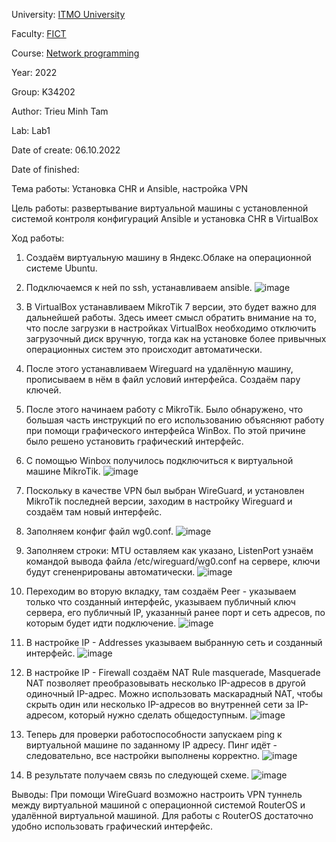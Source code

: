 University: [ITMO University](https://itmo.ru/ru/)

Faculty: [FICT](https://fict.itmo.ru)

Course: [Network programming](https://github.com/itmo-ict-faculty/network-programming)

Year: 2022

Group: K34202

Author: Trieu Minh Tam

Lab: Lab1

Date of create: 06.10.2022

Date of finished: 


Тема работы: Установка CHR и Ansible, настройка VPN

Цель работы: развертывание виртуальной машины с установленной системой контроля конфигураций Ansible и установка CHR в VirtualBox


Ход работы:
1. Создаём виртуальную машину в Яндекс.Облаке на операционной системе Ubuntu.

2. Подключаемся к ней по ssh, устанавливаем ansible.
![image](https://user-images.githubusercontent.com/87965299/194329321-c4d229b0-4aff-4c40-992f-e1be83411380.png)

3. В VirtualBox устанавливаем MikroTik 7 версии, это будет важно для дальнейшей работы. Здесь имеет смысл обратить внимание на то, что после загрузки в настройках VirtualBox необходимо отключить загрузочный диск вручную, тогда как на установке более привычных операционных систем это происходит автоматически.

4. После этого устанавливаем Wireguard на удалённую машину, прописываем в нём в файл условий интерфейса. Создаём пару ключей.

5. После этого начинаем работу с MikroTik. Было обнаружено, что большая часть инструкций по его использованию объясняют работу при помощи графического интерфейса WinBox. По этой причине было решено установить графический интерфейс.

6. С помощью Winbox получилось подключиться к виртуальной машине MikroTik.
![image](https://user-images.githubusercontent.com/87965299/194329653-581d378e-e6eb-41ea-92e2-c30d24678d23.png)

7. Поскольку в качестве VPN был выбран WireGuard, и установлен MikroTik последней версии, заходим в настройку Wireguard и создаём там новый интерфейс.
8. Заполняем конфиг файл wg0.conf.
![image](https://user-images.githubusercontent.com/87965299/195593722-2105b20a-3ae5-47fe-97cd-5b4ff7946c18.png)

9. Заполняем строки: MTU оставляем как указано, ListenPort узнаём командой вывода файла /etc/wireguard/wg0.conf на сервере, ключи будут сгененрированы автоматически.
![image](https://user-images.githubusercontent.com/87965299/195594525-e7f6a2ad-fb82-40b9-b995-d75a59754e48.png)

10. Переходим во вторую вкладку, там создаём Peer - указываем только что созданный интерфейс, указываем публичный ключ сервера, его публичный IP, указанный ранее порт и сеть адресов, по которым будет идти подключение.
![image](https://user-images.githubusercontent.com/87965299/195594640-f44875a5-d671-4a25-9100-d526989e13e5.png)

11. В настройке IP - Addresses указываем выбранную сеть и созданный интерфейс.
![image](https://user-images.githubusercontent.com/87965299/194330079-266e0da3-82d1-420c-b1ce-3c80690294a9.png)

12. В настройке IP - Firewall создаём NAT Rule masquerade, Masquerade NAT позволяет преобразовывать несколько IP-адресов в другой одиночный IP-адрес. Можно использовать маскарадный NAT, чтобы скрыть один или несколько IP-адресов во внутренней сети за IP-адресом, который нужно сделать общедоступным.
![image](https://user-images.githubusercontent.com/87965299/194330146-4f021507-eb4f-4f96-92ff-e0a7a6b3e37a.png)

13. Теперь для проверки работоспособности запускаем ping к виртуальной машине по заданному IP адресу. Пинг идёт - следовательно, все настройки выполнены корректно.
![image](https://user-images.githubusercontent.com/87965299/195593361-957c5415-1a67-4e9e-b109-10ad596f8cdc.png)

14. В результате получаем связь по следующей схеме.
![image](https://user-images.githubusercontent.com/87965299/194330244-9b3d3869-7d0a-4e53-970e-fcb69634be3f.png)

Выводы: При помощи WireGuard возможно настроить VPN туннель между виртуальной машиной с операционной системой RouterOS и удалённой виртуальной машиной. Для работы с RouterOS достаточно удобно использовать графический интерфейс.
